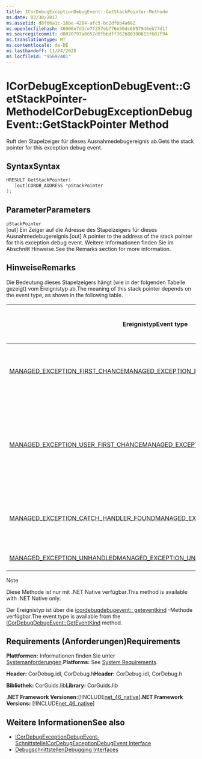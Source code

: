 ```yaml
---
title: ICorDebugExceptionDebugEvent::GetStackPointer-Methode
ms.date: 03/30/2017
ms.assetid: d8f66a1c-16be-4264-afc5-bc2dfbb4a682
ms.openlocfilehash: 46906e7d3ce7f257eb776e50dc6097946eb77d1f
ms.sourcegitcommit: d8020797a6657d0fbbdff362b80300815f682f94
ms.translationtype: MT
ms.contentlocale: de-DE
ms.lasthandoff: 11/24/2020
ms.locfileid: "95697401"
---
```

# <a name="icordebugexceptiondebugeventgetstackpointer-method"></a><span data-ttu-id="3f957-102">ICorDebugExceptionDebugEvent::GetStackPointer-Methode</span><span class="sxs-lookup"><span data-stu-id="3f957-102">ICorDebugExceptionDebugEvent::GetStackPointer Method</span></span>

<span data-ttu-id="3f957-103">Ruft den Stapelzeiger für dieses Ausnahmedebugereignis ab.</span><span class="sxs-lookup"><span data-stu-id="3f957-103">Gets the stack pointer for this exception debug event.</span></span>  
  
## <a name="syntax"></a><span data-ttu-id="3f957-104">Syntax</span><span class="sxs-lookup"><span data-stu-id="3f957-104">Syntax</span></span>  
  
```cpp  
HRESULT GetStackPointer(  
   [out]CORDB_ADDRESS *pStackPointer  
);  
```  
  
## <a name="parameters"></a><span data-ttu-id="3f957-105">Parameter</span><span class="sxs-lookup"><span data-stu-id="3f957-105">Parameters</span></span>  

 `pStackPointer`  
 <span data-ttu-id="3f957-106">[out] Ein Zeiger auf die Adresse des Stapelzeigers für dieses Ausnahmedebugereignis.</span><span class="sxs-lookup"><span data-stu-id="3f957-106">[out] A pointer to the address of the stack pointer for this exception debug event.</span></span> <span data-ttu-id="3f957-107">Weitere Informationen finden Sie im Abschnitt Hinweise.</span><span class="sxs-lookup"><span data-stu-id="3f957-107">See the Remarks section for more information.</span></span>  
  
## <a name="remarks"></a><span data-ttu-id="3f957-108">Hinweise</span><span class="sxs-lookup"><span data-stu-id="3f957-108">Remarks</span></span>  

 <span data-ttu-id="3f957-109">Die Bedeutung dieses Stapelzeigers hängt (wie in der folgenden Tabelle gezeigt) vom Ereignistyp ab.</span><span class="sxs-lookup"><span data-stu-id="3f957-109">The meaning of this stack pointer depends on the event type, as shown in the following table.</span></span>  
  
|<span data-ttu-id="3f957-110">Ereignistyp</span><span class="sxs-lookup"><span data-stu-id="3f957-110">Event type</span></span>|<span data-ttu-id="3f957-111">Bedeutung des `pStackPointer`-Werts</span><span class="sxs-lookup"><span data-stu-id="3f957-111">Meaning of `pStackPointer` value</span></span>|  
|----------------|--------------------------------------|  
|[<span data-ttu-id="3f957-112">MANAGED_EXCEPTION_FIRST_CHANCE</span><span class="sxs-lookup"><span data-stu-id="3f957-112">MANAGED_EXCEPTION_FIRST_CHANCE</span></span>](cordebugrecordformat-enumeration.md)|<span data-ttu-id="3f957-113">Der Stapelzeiger des Frames, der die Ausnahme ausgelöst hat.</span><span class="sxs-lookup"><span data-stu-id="3f957-113">The stack pointer for the frame that threw the exception.</span></span>|  
|[<span data-ttu-id="3f957-114">MANAGED_EXCEPTION_USER_FIRST_CHANCE</span><span class="sxs-lookup"><span data-stu-id="3f957-114">MANAGED_EXCEPTION_USER_FIRST_CHANCE</span></span>](cordebugrecordformat-enumeration.md)|<span data-ttu-id="3f957-115">Der Stapelzeiger des Benutzercode-Frames, der dem Punkt der ausgelösten Ausnahme am nächsten ist.</span><span class="sxs-lookup"><span data-stu-id="3f957-115">The stack pointer for the user-code frame closest to the point of the thrown exception.</span></span>|  
|[<span data-ttu-id="3f957-116">MANAGED_EXCEPTION_CATCH_HANDLER_FOUND</span><span class="sxs-lookup"><span data-stu-id="3f957-116">MANAGED_EXCEPTION_CATCH_HANDLER_FOUND</span></span>](cordebugrecordformat-enumeration.md)|<span data-ttu-id="3f957-117">Der Stapelzeiger des Frames, der den Catch-Handler enthält.</span><span class="sxs-lookup"><span data-stu-id="3f957-117">The stack pointer for the frame that contains the catch handler.</span></span>|  
|[<span data-ttu-id="3f957-118">MANAGED_EXCEPTION_UNHANDLED</span><span class="sxs-lookup"><span data-stu-id="3f957-118">MANAGED_EXCEPTION_UNHANDLED</span></span>](cordebugrecordformat-enumeration.md)|<span data-ttu-id="3f957-119">`pStackPointer` ist **NULL**.</span><span class="sxs-lookup"><span data-stu-id="3f957-119">`pStackPointer` is **null**.</span></span>|  
  
> [!NOTE]
> <span data-ttu-id="3f957-120">Diese Methode ist nur mit .NET Native verfügbar.</span><span class="sxs-lookup"><span data-stu-id="3f957-120">This method is available with .NET Native only.</span></span>  
  
 <span data-ttu-id="3f957-121">Der Ereignistyp ist über die [icordebugdebugevent:: geteventkind](icordebugdebugevent-geteventkind-method.md) -Methode verfügbar.</span><span class="sxs-lookup"><span data-stu-id="3f957-121">The event type is available from the [ICorDebugDebugEvent::GetEventKind](icordebugdebugevent-geteventkind-method.md) method.</span></span>  
  
## <a name="requirements"></a><span data-ttu-id="3f957-122">Requirements (Anforderungen)</span><span class="sxs-lookup"><span data-stu-id="3f957-122">Requirements</span></span>  

 <span data-ttu-id="3f957-123">**Plattformen:** Informationen finden Sie unter [Systemanforderungen](../../get-started/system-requirements.md).</span><span class="sxs-lookup"><span data-stu-id="3f957-123">**Platforms:** See [System Requirements](../../get-started/system-requirements.md).</span></span>  
  
 <span data-ttu-id="3f957-124">**Header:** CorDebug.idl, CorDebug.h</span><span class="sxs-lookup"><span data-stu-id="3f957-124">**Header:** CorDebug.idl, CorDebug.h</span></span>  
  
 <span data-ttu-id="3f957-125">**Bibliothek:** CorGuids.lib</span><span class="sxs-lookup"><span data-stu-id="3f957-125">**Library:** CorGuids.lib</span></span>  
  
 <span data-ttu-id="3f957-126">**.NET Framework Versionen:**[!INCLUDE[net_46_native](../../../../includes/net-46-native-md.md)]</span><span class="sxs-lookup"><span data-stu-id="3f957-126">**.NET Framework Versions:** [!INCLUDE[net_46_native](../../../../includes/net-46-native-md.md)]</span></span>  
  
## <a name="see-also"></a><span data-ttu-id="3f957-127">Weitere Informationen</span><span class="sxs-lookup"><span data-stu-id="3f957-127">See also</span></span>

- [<span data-ttu-id="3f957-128">ICorDebugExceptionDebugEvent-Schnittstelle</span><span class="sxs-lookup"><span data-stu-id="3f957-128">ICorDebugExceptionDebugEvent Interface</span></span>](icordebugexceptiondebugevent-interface.md)
- [<span data-ttu-id="3f957-129">Debugschnittstellen</span><span class="sxs-lookup"><span data-stu-id="3f957-129">Debugging Interfaces</span></span>](debugging-interfaces.md)
